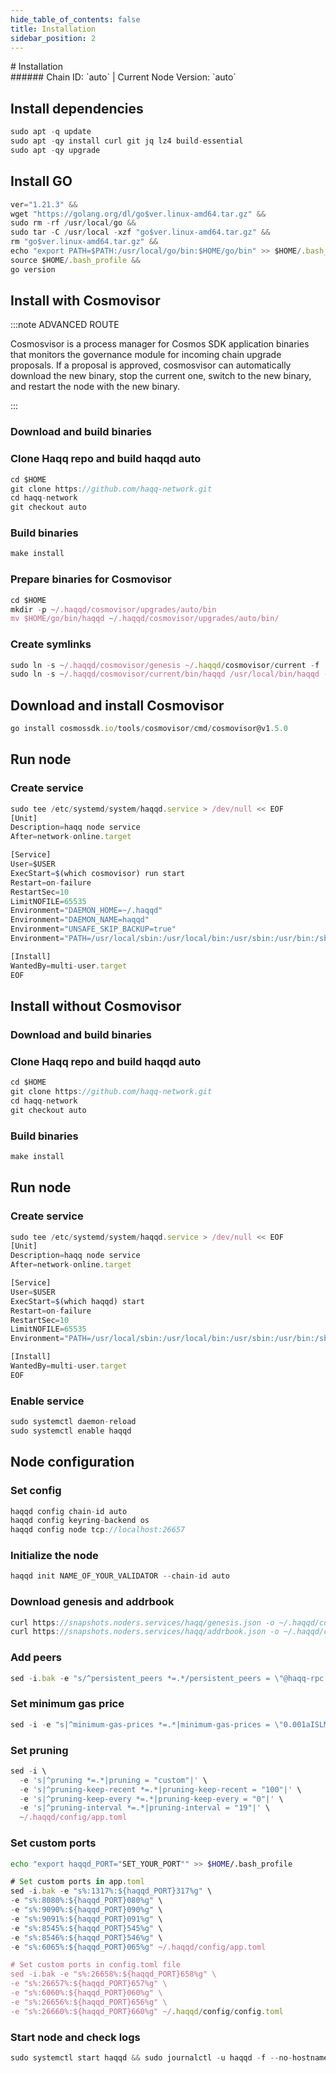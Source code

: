 ```yaml
---
hide_table_of_contents: false
title: Installation
sidebar_position: 2
---
```


<div class="h1-with-icon icon-haqq">
# Installation
</div>
###### Chain ID: `auto` | Current Node Version: `auto`

## Install dependencies

```js
sudo apt -q update
sudo apt -qy install curl git jq lz4 build-essential
sudo apt -qy upgrade
```

## Install GO
```js
ver="1.21.3" &&
wget "https://golang.org/dl/go$ver.linux-amd64.tar.gz" &&
sudo rm -rf /usr/local/go &&
sudo tar -C /usr/local -xzf "go$ver.linux-amd64.tar.gz" &&
rm "go$ver.linux-amd64.tar.gz" &&
echo "export PATH=$PATH:/usr/local/go/bin:$HOME/go/bin" >> $HOME/.bash_profile &&
source $HOME/.bash_profile &&
go version
```

## Install with Cosmovisor
:::note ADVANCED ROUTE

Cosmosvisor is a process manager for Cosmos SDK application binaries that monitors the governance module for incoming chain upgrade proposals. If a proposal is approved, cosmosvisor can automatically download the new binary, stop the current one, switch to the new binary, and restart the node with the new binary.

:::
### Download and build binaries
### Clone Haqq repo and build haqqd auto
```js
cd $HOME
git clone https://github.com/haqq-network.git
cd haqq-network
git checkout auto
```

### Build binaries
```js
make install
```
### Prepare binaries for Cosmovisor
```js
cd $HOME
mkdir -p ~/.haqqd/cosmovisor/upgrades/auto/bin
mv $HOME/go/bin/haqqd ~/.haqqd/cosmovisor/upgrades/auto/bin/
```

### Create symlinks
```js
sudo ln -s ~/.haqqd/cosmovisor/genesis ~/.haqqd/cosmovisor/current -f
sudo ln -s ~/.haqqd/cosmovisor/current/bin/haqqd /usr/local/bin/haqqd -f
```

## Download and install Cosmovisor
```js
go install cosmossdk.io/tools/cosmovisor/cmd/cosmovisor@v1.5.0
```

## Run node
### Create service
```js
sudo tee /etc/systemd/system/haqqd.service > /dev/null << EOF
[Unit]
Description=haqq node service
After=network-online.target

[Service]
User=$USER
ExecStart=$(which cosmovisor) run start
Restart=on-failure
RestartSec=10
LimitNOFILE=65535
Environment="DAEMON_HOME=~/.haqqd"
Environment="DAEMON_NAME=haqqd"
Environment="UNSAFE_SKIP_BACKUP=true"
Environment="PATH=/usr/local/sbin:/usr/local/bin:/usr/sbin:/usr/bin:/sbin:/bin:/usr/games:/usr/local/games:/snap/bin:~/.haqqd/cosmovisor/current/bin"

[Install]
WantedBy=multi-user.target
EOF
```

## Install without Cosmovisor

### Download and build binaries
### Clone Haqq repo and build haqqd auto
```js
cd $HOME
git clone https://github.com/haqq-network.git
cd haqq-network
git checkout auto
```

### Build binaries
```js
make install
```

## Run node
### Create service
```js
sudo tee /etc/systemd/system/haqqd.service > /dev/null << EOF
[Unit]
Description=haqq node service
After=network-online.target

[Service]
User=$USER
ExecStart=$(which haqqd) start
Restart=on-failure
RestartSec=10
LimitNOFILE=65535
Environment="PATH=/usr/local/sbin:/usr/local/bin:/usr/sbin:/usr/bin:/sbin:/bin:/usr/games:/usr/local/games:/snap/bin"

[Install]
WantedBy=multi-user.target
EOF
```

### Enable service
```js
sudo systemctl daemon-reload
sudo systemctl enable haqqd
```

## Node configuration
### Set config
```js
haqqd config chain-id auto
haqqd config keyring-backend os
haqqd config node tcp://localhost:26657
```

### Initialize the node
```js
haqqd init NAME_OF_YOUR_VALIDATOR --chain-id auto
```

### Download genesis and addrbook
```js
curl https://snapshots.noders.services/haqq/genesis.json -o ~/.haqqd/config/genesis.json
curl https://snapshots.noders.services/haqq/addrbook.json -o ~/.haqqd/config/addrbook.json
```
### Add peers
```js
sed -i.bak -e "s/^persistent_peers *=.*/persistent_peers = \"@haqq-rpc.noders.services:\"/" ~/.haqqd/config/config.toml
```

### Set minimum gas price
```js
sed -i -e "s|^minimum-gas-prices *=.*|minimum-gas-prices = \"0.001aISLM\"|" ~/.haqqd/config/app.toml
```
### Set pruning
```js
sed -i \
  -e 's|^pruning *=.*|pruning = "custom"|' \
  -e 's|^pruning-keep-recent *=.*|pruning-keep-recent = "100"|' \
  -e 's|^pruning-keep-every *=.*|pruning-keep-every = "0"|' \
  -e 's|^pruning-interval *=.*|pruning-interval = "19"|' \
  ~/.haqqd/config/app.toml
```

### Set custom ports

```bash
echo "export haqqd_PORT="SET_YOUR_PORT"" >> $HOME/.bash_profile
```

```js
# Set custom ports in app.toml
sed -i.bak -e "s%:1317%:${haqqd_PORT}317%g" \
-e "s%:8080%:${haqqd_PORT}080%g" \
-e "s%:9090%:${haqqd_PORT}090%g" \
-e "s%:9091%:${haqqd_PORT}091%g" \
-e "s%:8545%:${haqqd_PORT}545%g" \
-e "s%:8546%:${haqqd_PORT}546%g" \
-e "s%:6065%:${haqqd_PORT}065%g" ~/.haqqd/config/app.toml

# Set custom ports in config.toml file
sed -i.bak -e "s%:26658%:${haqqd_PORT}658%g" \
-e "s%:26657%:${haqqd_PORT}657%g" \
-e "s%:6060%:${haqqd_PORT}060%g" \
-e "s%:26656%:${haqqd_PORT}656%g" \
-e "s%:26660%:${haqqd_PORT}660%g" ~/.haqqd/config/config.toml
```

### Start node and check logs
```js
sudo systemctl start haqqd && sudo journalctl -u haqqd -f --no-hostname -o cat
```
